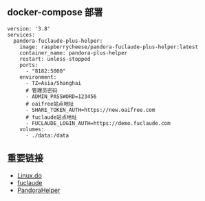 
## docker-compose 部署
```
version: '3.8'
services:
  pandora-fuclaude-plus-helper:
    image: raspberrycheese/pandora-fuclaude-plus-helper:latest
    container_name: pandora-plus-helper
    restart: unless-stopped
    ports:
      - "8182:5000"
    environment:
      - TZ=Asia/Shanghai
      # 管理员密码
      - ADMIN_PASSWORD=123456
      # oaifree站点地址
      - SHARE_TOKEN_AUTH=https://new.oaifree.com
      # fuclaude站点地址
      - FUCLAUDE_LOGIN_AUTH=https://demo.fuclaude.com
    volumes:
      - ./data:/data
```

## 重要链接
- [Linux.do](https://linux.do)
- [fuclaude](https://github.com/wozulong/fuclaude)
- [PandoraHelper](https://github.com/nianhua99/PandoraHelper)

